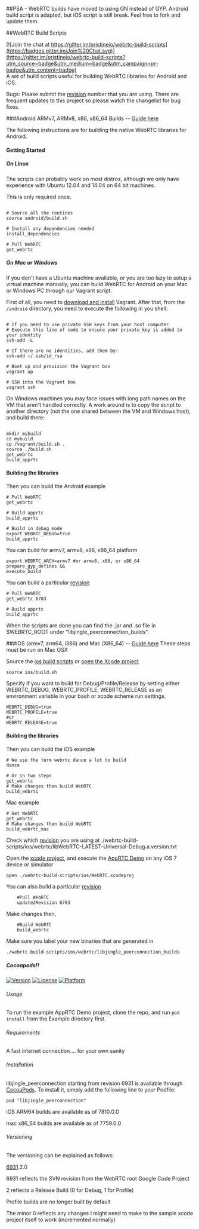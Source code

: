 ##PSA - WebRTC builds have moved to using GN instead of GYP. Android build script is adapted, but iOS script is still break. Feel free to fork and update them.

##WebRTC Build Scripts

[![Join the chat at https://gitter.im/pristineio/webrtc-build-scripts](https://badges.gitter.im/Join%20Chat.svg)](https://gitter.im/pristineio/webrtc-build-scripts?utm_source=badge&utm_medium=badge&utm_campaign=pr-badge&utm_content=badge)</br>
A set of build scripts useful for building WebRTC libraries for Android and iOS.

Bugs: Please submit the [revision](https://code.google.com/p/webrtc/source/list) number that you are using. There are frequent updates to this project so please watch the changelist for bug fixes.

###Android ARMv7, ARMv8, x86, x86_64 Builds -- [Guide here](http://tech.pristine.io/build-android-apprtc/)

The following instructions are for building the native WebRTC libraries for Android.


#### Getting Started
##### On Linux
The scripts can probably work on most distros, although we only have experience with Ubuntu 12.04 and 14.04 on 64 bit machines.

This is only required once.
```shell

# Source all the routines
source android/build.sh

# Install any dependencies needed
install_dependencies

# Pull WebRTC
get_webrtc
```

##### On Mac or Windows
If you don't have a Ubuntu machine available, or you are too lazy to setup a virtual machine manually, you can build WebRTC for Android on your Mac or Windows PC through our Vagrant script.

First of all, you need to [download and install](http://www.vagrantup.com/downloads.html) Vagrant. After that, from the `/android` directory, you need to execute the following in you shell:

```shell

# If you need to use private SSH keys from your host computer 
# Execute this line of code to ensure your private key is added to your identity
ssh-add -L

# If there are no identities, add them by:
ssh-add ~/.ssh/id_rsa

# Boot up and provision the Vagrant box
vagrant up

# SSH into the Vagrant box
vagrant ssh

```
On Windows machines you may face issues with long path names on the VM that aren't handled correctly. A work around is to copy the script to another directory (not the one shared between the VM and Windows host), and build there:

```shell

mkdir mybuild
cd mybuild
cp /vagrant/build.sh .
source ./build.sh
get_webrtc
build_apprtc

```

#### Building the libraries

Then you can build the Android example

```shell
# Pull WebRTC
get_webrtc

# Build apprtc
build_apprtc

# Build in debug mode
export WEBRTC_DEBUG=true
build_apprtc
```

You can build for armv7, armv8, x86, x86_64 platform

```shell
export WEBRTC_ARCH=armv7 #or armv8, x86, or x86_64
prepare_gyp_defines &&
execute_build
```

You can build a particular [revision](https://code.google.com/p/webrtc/source/list)

```shell
# Pull WebRTC
get_webrtc 6783

# Build apprtc
build_apprtc
```

When the scripts are done you can find the .jar and .so file in $WEBRTC_ROOT under "libjingle\_peerconnection\_builds".



###iOS (armv7, arm64, i386) and Mac (X86_64) -- [Guide here](http://tech.pristine.io/build-ios-apprtc/)
These steps must be run on Mac OSX

Source the [ios build scripts](https://github.com/pristineio/webrtc-build-scripts/blob/master/ios/build.sh) or  [open the Xcode project](https://github.com/pristineio/webrtc-build-scripts/tree/master/ios/WebRTC.xcodeproj)

```shell
source ios/build.sh
```

Specify if you want to build for Debug/Profile/Release by setting either WEBRTC_DEBUG, WEBRTC_PROFILE, WEBRTC_RELEASE as an environment variable in your bash or xcode scheme run settings.
```shell
WEBRTC_DEBUG=true
WEBRTC_PROFILE=true 
#or
WEBRTC_RELEASE=true
```


#### Building the libraries

Then you can build the iOS example
```shell
# We use the term webrtc dance a lot to build 
dance

# Or in two steps
get_webrtc
# Make changes then build WebRTC
build_webrtc
```
Mac example
```shell
# Get WebRTC
get_webrtc
# Make changes then build WebRTC
build_webrtc_mac
```


Check which [revision](https://code.google.com/p/webrtc/source/list) you are using at ./webrtc-build-scripts/ios/webrtc/libWebRTC-LATEST-Universal-Debug.a.version.txt


Open the [xcode project](https://github.com/pristineio/webrtc-build-scripts/tree/master/ios/WebRTC.xcodeproj), and execute the [AppRTC Demo](https://code.google.com/p/webrtc/source/browse/#svn%2Ftrunk%2Ftalk%2Fexamples%2Fobjc%2FAppRTCDemo) on any iOS 7 device or simulator
```shell
open ./webrtc-build-scripts/ios/WebRTC.xcodeproj
```

You can also build a particular [revision](https://code.google.com/p/webrtc/source/list)
```shell
    #Pull WebRTC
    update2Revision 6783
```
Make changes then,
```shell
    #Build WebRTC
    build_webrtc
```
Make sure you label your new binaries that are generated in 
```shell
./webrtc-build-scripts/ios/webrtc/libjingle_peerconnection_builds 
```

##### Cocoapods!!
[![Version](https://img.shields.io/cocoapods/v/libjingle_peerconnection.svg?style=flat)](http://cocoadocs.org/docsets/libjingle_peerconnection)
[![License](https://img.shields.io/cocoapods/l/libjingle_peerconnection.svg?style=flat)](http://cocoadocs.org/docsets/libjingle_peerconnection)
[![Platform](https://img.shields.io/cocoapods/p/libjingle_peerconnection.svg?style=flat)](http://cocoadocs.org/docsets/libjingle_peerconnection)

###### Usage

To run the example AppRTC Demo project, clone the repo, and run `pod install` from the Example directory first.

###### Requirements
A fast internet connection.... for your own sanity

###### Installation

libjingle_peerconnection starting from revision 6931 is available through [CocoaPods](http://cocoapods.org). To install
it, simply add the following line to your Podfile:

    pod "libjingle_peerconnection"

iOS  ARM64 builds are available as of 7810.0.0

mac x86_64 builds are available as of 7759.0.0


###### Versioning

The versioning can be explained as follows:

 
[6931](https://code.google.com/p/webrtc/source/detail?r=6931).2.0 

6931 reflects the SVN revision from the WebRTC root Google Code Project

2 reflects a Release Build (0 for Debug, 1 for Profile)

Profile builds are no longer built by default

The minor 0 reflects any changes I might need to make to the sample xcode project itself to work (incremented normally)


